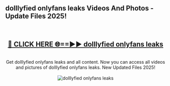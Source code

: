 <h2>dolllyfied onlyfans leaks Videos And Photos - Update Files 2025!</h2>
<br>
<div align="center">
<h2><a href="https://top-ai-tools.click/QrbHav" rel="nofollow">🔴 CLICK HERE 🌐==►► dolllyfied onlyfans leaks</a></h2>
<br>
Get dolllyfied onlyfans leaks and all content. Now you can access all videos and pictures of dolllyfied onlyfans leaks. New Updated Files 2025!
<br>
<br>
<a href="https://top-ai-tools.click/QrbHav" rel="nofollow" data-target="animated-image.originalLink"><img src="https://i.ibb.co.com/WyWwxjT/player-gif2.gif" alt="dolllyfied onlyfans leaks" style="max-width: 100%; display: inline-block;" data-target="animated-image.originalImage"></a>
</div>
<br>